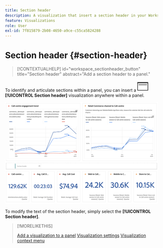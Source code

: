 ```yaml
---
title: Section header
description: A visualization that insert a section header in your Workspace project.
feature: Visualizations
role: User
exl-id: 7f815879-2b08-4650-a9ce-c55ca5824288
---
```

# Section header {#section-header}

<!-- markdownlint-disable MD034 -->

>[!CONTEXTUALHELP]
>id="workspace_sectionheader_button"
>title="Section header"
>abstract="Add a section header to a panel."

<!-- markdownlint-enable MD034 -->


To identify and articulate sections within a panel, you can insert a ![PageRule](/help/assets/icons/PageRule.svg) **[!UICONTROL Section header]** visualization anywhere within a panel.

![Section header](/help/analysis-workspace/visualizations/assets/section-header.png)

To modify the text of the section header, simply select the **[!UICONTROL Section header]**.


>[!MORELIKETHIS]
>
>[Add a visualization to a panel](/help/analysis-workspace/visualizations/freeform-analysis-visualizations.md#add-visualizations-to-a-panel)
>[Visualization settings](/help/analysis-workspace/visualizations/freeform-analysis-visualizations.md#settings)
>[Visualization context menu](/help/analysis-workspace/visualizations/freeform-analysis-visualizations.md#context-menu)
>
